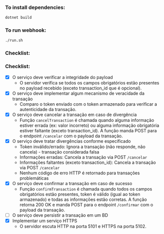 ### To install dependencies:

```bash
dotnet build
```

### To run webhook:

```bash
./run.sh
```

### Checklist:

### Checklist:
- [X] O serviço deve verificar a integridade do payload
  - O servidor verifica se todos os campos obrigatórios estão presentes no payload recebido (exceto transaction_id que é opcional).
- [X] O serviço deve implementar algum mecanismo de veracidade da transação
  - Comparo o token enviado com o token armazenado para verificar a autenticidade da transação.
- [X] O serviço deve cancelar a transação em caso de divergência
  - Função `cancelTransaction` é chamada quando alguma informação estiver errada (ex: valor incorreto) ou alguma informação obrigatória estiver faltante (exceto transaction_id). A função manda POST para o endpoint `/cancelar` com o payload da transação.
- [X] O serviço deve tratar divergências conforme especificado
  - Token inválido/errado: Ignora a transação (não responde, não cancela) - transação considerada falsa
  - Informações erradas: Cancela a transação via POST `/cancelar`
  - Informações faltantes (exceto transaction_id): Cancela a transação via POST `/cancelar`
  - Nenhum código de erro HTTP é retornado para transações problemáticas
- [X] O serviço deve confirmar a transação em caso de sucesso
  - Função `confirmTransaction` é chamada quando todos os campos obrigatórios estão presentes, token é válido (igual ao token armazenado) e todas as informações estão corretas. A função retorna 200 OK e manda POST para o endpoint `/confirmar` com o payload da transação.
- [ ] O serviço deve persistir a transação em um BD
- [X] Implementar um serviço HTTPS
  - O servidor escuta HTTP na porta 5101 e HTTPS na porta 5102.
